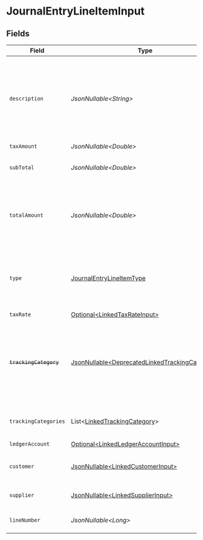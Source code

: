 # JournalEntryLineItemInput


## Fields

| Field                                                                                                                   | Type                                                                                                                    | Required                                                                                                                | Description                                                                                                             | Example                                                                                                                 |
| ----------------------------------------------------------------------------------------------------------------------- | ----------------------------------------------------------------------------------------------------------------------- | ----------------------------------------------------------------------------------------------------------------------- | ----------------------------------------------------------------------------------------------------------------------- | ----------------------------------------------------------------------------------------------------------------------- |
| `description`                                                                                                           | *JsonNullable\<String>*                                                                                                 | :heavy_minus_sign:                                                                                                      | User defined description                                                                                                | Model Y is a fully electric, mid-size SUV, with seating for up to seven, dual motor AWD and unparalleled protection.    |
| `taxAmount`                                                                                                             | *JsonNullable\<Double>*                                                                                                 | :heavy_minus_sign:                                                                                                      | Tax amount                                                                                                              | 27500                                                                                                                   |
| `subTotal`                                                                                                              | *JsonNullable\<Double>*                                                                                                 | :heavy_minus_sign:                                                                                                      | Sub-total amount, normally before tax.                                                                                  | 27500                                                                                                                   |
| `totalAmount`                                                                                                           | *JsonNullable\<Double>*                                                                                                 | :heavy_minus_sign:                                                                                                      | Debit entries are considered positive, and credit entries are considered negative.                                      | 27500                                                                                                                   |
| `type`                                                                                                                  | [JournalEntryLineItemType](../../models/components/JournalEntryLineItemType.md)                                         | :heavy_check_mark:                                                                                                      | Debit entries are considered positive, and credit entries are considered negative.                                      | debit                                                                                                                   |
| `taxRate`                                                                                                               | [Optional\<LinkedTaxRateInput>](../../models/components/LinkedTaxRateInput.md)                                          | :heavy_minus_sign:                                                                                                      | N/A                                                                                                                     |                                                                                                                         |
| ~~`trackingCategory`~~                                                                                                  | [JsonNullable\<DeprecatedLinkedTrackingCategory>](../../models/components/DeprecatedLinkedTrackingCategory.md)          | :heavy_minus_sign:                                                                                                      | : warning: ** DEPRECATED **: This will be removed in a future release, please migrate away from it as soon as possible. |                                                                                                                         |
| `trackingCategories`                                                                                                    | List\<[LinkedTrackingCategory](../../models/components/LinkedTrackingCategory.md)>                                      | :heavy_minus_sign:                                                                                                      | A list of linked tracking categories.                                                                                   |                                                                                                                         |
| `ledgerAccount`                                                                                                         | [Optional\<LinkedLedgerAccountInput>](../../models/components/LinkedLedgerAccountInput.md)                              | :heavy_check_mark:                                                                                                      | N/A                                                                                                                     |                                                                                                                         |
| `customer`                                                                                                              | [JsonNullable\<LinkedCustomerInput>](../../models/components/LinkedCustomerInput.md)                                    | :heavy_minus_sign:                                                                                                      | The customer this entity is linked to.                                                                                  |                                                                                                                         |
| `supplier`                                                                                                              | [JsonNullable\<LinkedSupplierInput>](../../models/components/LinkedSupplierInput.md)                                    | :heavy_minus_sign:                                                                                                      | The supplier this entity is linked to.                                                                                  |                                                                                                                         |
| `lineNumber`                                                                                                            | *JsonNullable\<Long>*                                                                                                   | :heavy_minus_sign:                                                                                                      | Line number of the resource                                                                                             | 1                                                                                                                       |